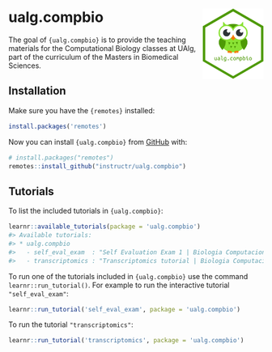 
<!-- README.md is generated from README.Rmd. Please edit that file -->

# ualg.compbio <img src='man/figures/logo.svg' align="right" height="139" />

<!-- badges: start -->
<!-- badges: end -->

The goal of `{ualg.compbio}` is to provide the teaching materials for
the Computational Biology classes at UAlg, part of the curriculum of the
Masters in Biomedical Sciences.

## Installation

Make sure you have the `{remotes}` installed:

``` r
install.packages('remotes')
```

Now you can install `{ualg.compbio}` from [GitHub](https://github.com/)
with:

``` r
# install.packages("remotes")
remotes::install_github("instructr/ualg.compbio")
```

## Tutorials

To list the included tutorials in `{ualg.compbio}`:

``` r
learnr::available_tutorials(package = 'ualg.compbio')
#> Available tutorials:
#> * ualg.compbio
#>   - self_eval_exam  : "Self Evaluation Exam 1 | Biologia Computacional 2022"
#>   - transcriptomics : "Transcriptomics tutorial | Biologia Computacional 2022"
```

To run one of the tutorials included in `{ualg.compbio}` use the command
`learnr::run_tutorial()`. For example to run the interactive tutorial
`"self_eval_exam"`:

``` r
learnr::run_tutorial('self_eval_exam', package = 'ualg.compbio')
```

To run the tutorial `"transcriptomics"`:

``` r
learnr::run_tutorial('transcriptomics', package = 'ualg.compbio')
```
